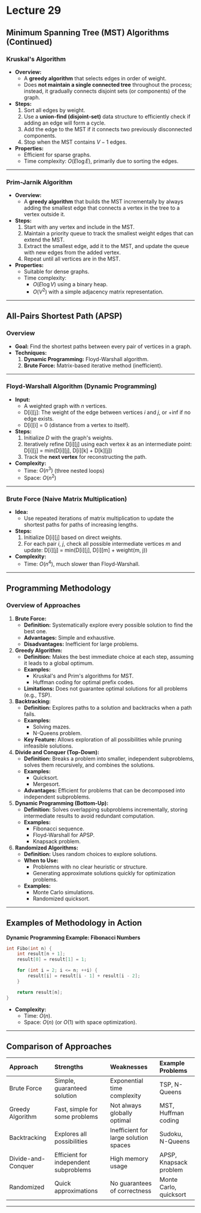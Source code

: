 # Lecture 29
## Minimum Spanning Tree (MST) Algorithms (Continued)
### Kruskal's Algorithm
- **Overview:**
    - A **greedy algorithm** that selects edges in order of weight.
    - Does **not maintain a single connected tree** throughout the process; instead, it gradually connects disjoint sets (or components) of the graph.
- **Steps:**
    1. Sort all edges by weight.
    2. Use a **union-find (disjoint-set)** data structure to efficiently check if adding an edge will form a cycle.
    3. Add the edge to the MST if it connects two previously disconnected components.
    4. Stop when the MST contains $V - 1$ edges.
- **Properties:**
    - Efficient for sparse graphs.
    - Time complexity: $O(E\log E)$, primarily due to sorting the edges.

---

### Prim-Jarnik Algorithm
- **Overview:**
    - A **greedy algorithm** that builds the MST incrementally by always adding the smallest edge that connects a vertex in the tree to a vertex outside it.
- **Steps:**
    1. Start with any vertex and include in the MST.
    2. Maintain a priority queue to track the smallest weight edges that can extend the MST.
    3. Extract the smallest edge, add it to the MST, and update the queue with new edges from the added vertex.
    4. Repeat until all vertices  are in the MST.
- **Properties:**
    - Suitable for dense graphs.
    - Time complexity:
        - $O(E\log V)$ using a binary heap.
        - $O(V^2)$ with a simple adjacency matrix representation.

---

## All-Pairs Shortest Path (APSP)
### Overview
- **Goal:** Find the shortest paths between every pair of vertices in a graph.
- **Techniques:**
    1. **Dynamic Programming:** Floyd-Warshall algorithm.
    2. **Brute Force:** Matrix-based iterative method (inefficient).

---

### Floyd-Warshall Algorithm (Dynamic Programming)
- **Input:**
    - A weighted graph with $n$ vertices.
    - D[i][j]: The weight of the edge between vertices $i$ and $j$, or +inf if no edge exists.
    - D[i][i] = 0 (distance from a vertex to itself).
- **Steps:**
    1. Initialize $D$ with the graph's weights.
    2. Iteratively refine D[i][j] using each vertex $k$ as an intermediate point:
    D[i][j] = min(D[i][j], D[i][k] + D[k][j])
    3. Track the **next vertex** for reconstructing the path.
- **Complexity:**
    - Time: $O(n^3)$ (three nested loops)
    - Space: $O(n^2)$

---

### Brute Force (Naive Matrix Multiplication)
- **Idea:**
    - Use repeated iterations of matrix multiplication to update the shortest paths for paths of increasing lengths.
- **Steps:**
    1. Initialize D[i][j] based on direct weights.
    2. For each pair $i$, $j$, check all possible intermediate vertices $m$ and update:
    D[i][j] = min(D[i][j], D[i][m] + weight(m, j))
- **Complexity:**
    - Time: $O(n^4)$, much slower than Floyd-Warshall.

---

## Programming Methodology
### Overview of Approaches
1. **Brute Force:**
    - **Definition:** Systematically explore every possible solution to find the best one.
    - **Advantages:** Simple and exhaustive.
    - **Disadvantages:** Inefficient for large problems.
2. **Greedy Algorithm:**
    - **Definition:** Makes the best immediate choice at each step, assuming it leads to a global optimum.
    - **Examples:**
        - Kruskal's and Prim's algorithms for MST.
        - Huffman coding for optimal prefix codes.
    - **Limitations:** Does not guarantee optimal solutions for all problems (e.g., TSP).
3. **Backtracking:**
    - **Definition:** Explores paths to a solution and backtracks when a path fails.
    - **Examples:**
        - Solving mazes.
        - N-Queens problem.
    - **Key Feature:** Allows exploration of all possibilities while pruning infeasible solutions.
4. **Divide and Conquer (Top-Down):**
    - **Definition:** Breaks a problem into smaller, independent subproblems, solves them recursively, and combines the solutions.
    - **Examples:**
        - Quicksort.
        - Mergesort.
    - **Advantages:** Efficient for problems that can be decomposed into independent subproblems.
5. **Dynamic Programming (Bottom-Up):**
    - **Definition:** Solves overlapping subproblems incrementally, storing intermediate results to avoid redundant computation.
    - **Examples:**
        - Fibonacci sequence.
        - Floyd-Warshall for APSP.
        - Knapsack problem.
6. **Randomized Algorithms:**
    - **Definition:** Uses random choices to explore solutions.
    - **When to Use:**
        - Problemns with no clear heuristic or structure.
        - Generating approximate solutions quickly for optimization problems.
    - **Examples:**
        - Monte Carlo simulations.
        - Randomized quicksort.

---

## Examples of Methodology in Action
**Dynamic Programming Example: Fibonacci Numbers**
```cpp
int Fibo(int n) {
    int result[n + 1];
    result[0] = result[1] = 1;

    for (int i = 2; i <= n; ++i) {
        result[i] = result[i - 1] + result[i - 2];
    }

    return result[n];
}
```
- **Complexity:**
    - Time: $O(n)$.
    - Space: $O(n)$ (or $O(1)$ with space optimization).

---

## Comparison of Approaches
| Approach | Strengths | Weaknesses | Example Problems
| :- | :- | :- | :-
| Brute Force | Simple, guaranteed solution | Exponential time complexity | TSP, N-Queens
| Greedy Algorithm | Fast, simple for some problems | Not always globally optimal | MST, Huffman coding
| Backtracking | Explores all possibilities | Inefficient for large solution spaces | Sudoku, N-Queens
| Divide-and-Conquer | Efficient for independent subproblems | High memory usage | APSP, Knapsack problem
| Randomized | Quick approximations | No guarantees of correctness | Monte Carlo, quicksort

---

